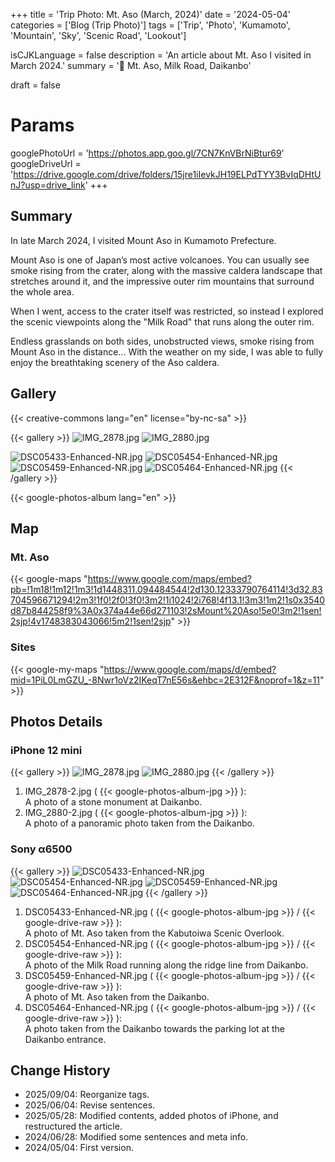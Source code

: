 +++
title = 'Trip Photo: Mt. Aso (March, 2024)'
date = '2024-05-04'
categories = ['Blog (Trip Photo)']
tags = ['Trip', 'Photo', 'Kumamoto', 'Mountain', 'Sky', 'Scenic Road', 'Lookout']

isCJKLanguage = false
description = 'An article about Mt. Aso I visited in March 2024.'
summary = '📍 Mt. Aso, Milk Road, Daikanbo'

draft = false

# Params
googlePhotoUrl = 'https://photos.app.goo.gl/7CN7KnVBrNiBtur69'
googleDriveUrl = 'https://drive.google.com/drive/folders/15jre1iIevkJH19ELPdTYY3BvIqDHtUnJ?usp=drive_link'
+++


## Summary

In late March 2024, I visited Mount Aso in Kumamoto Prefecture.

Mount Aso is one of Japan’s most active volcanoes.
You can usually see smoke rising from the crater, along with the massive
caldera landscape that stretches around it, and the impressive outer rim
mountains that surround the whole area.

When I went, access to the crater itself was restricted,
so instead I explored the scenic viewpoints along the "Milk Road" that runs
along the outer rim.

Endless grasslands on both sides, unobstructed views, smoke rising from Mount
Aso in the distance...
With the weather on my side, I was able to fully enjoy the breathtaking scenery
of the Aso caldera.


## Gallery

{{< creative-commons lang="en" license="by-nc-sa" >}}

{{< gallery >}}
  <img src="IMG_2878-2.jpg" alt="IMG_2878.jpg" class="grid-w33" />
  <img src="IMG_2880-2.jpg" alt="IMG_2880.jpg" class="grid-w66" />

  <img src="DSC05433-Enhanced-NR.jpg" alt="DSC05433-Enhanced-NR.jpg" class="grid-w33" />
  <img src="DSC05454-Enhanced-NR.jpg" alt="DSC05454-Enhanced-NR.jpg" class="grid-w33" />
  <img src="DSC05459-Enhanced-NR.jpg" alt="DSC05459-Enhanced-NR.jpg" class="grid-w33" />
  <img src="DSC05464-Enhanced-NR.jpg" alt="DSC05464-Enhanced-NR.jpg" class="grid-w33" />
{{< /gallery >}}

{{< google-photos-album lang="en" >}}


## Map

### Mt. Aso

{{< google-maps "https://www.google.com/maps/embed?pb=!1m18!1m12!1m3!1d1448311.094484544!2d130.12333790764114!3d32.83704596671294!2m3!1f0!2f0!3f0!3m2!1i1024!2i768!4f13.1!3m3!1m2!1s0x3540d87b844258f9%3A0x374a44e66d271103!2sMount%20Aso!5e0!3m2!1sen!2sjp!4v1748383043066!5m2!1sen!2sjp" >}}


### Sites

{{< google-my-maps "https://www.google.com/maps/d/embed?mid=1PiL0LmGZU_-8Nwr1oVz2IKeqT7nE56s&ehbc=2E312F&noprof=1&z=11" >}}


## Photos Details

### iPhone 12 mini

{{< gallery >}}
  <img src="IMG_2878-2.jpg" alt="IMG_2878.jpg" class="grid-w20" />
  <img src="IMG_2880-2.jpg" alt="IMG_2880.jpg" class="grid-w80" />
{{< /gallery >}}

1. IMG\_2878-2.jpg ( {{< google-photos-album-jpg >}} ):  
    A photo of a stone monument at Daikanbo.
1. IMG\_2880-2.jpg ( {{< google-photos-album-jpg >}} ):  
    A photo of a panoramic photo taken from the Daikanbo.


### Sony α6500

{{< gallery >}}
    <img src="DSC05433-Enhanced-NR.jpg" alt="DSC05433-Enhanced-NR.jpg" class="grid-w50" />
    <img src="DSC05454-Enhanced-NR.jpg" alt="DSC05454-Enhanced-NR.jpg" class="grid-w50" />
    <img src="DSC05459-Enhanced-NR.jpg" alt="DSC05459-Enhanced-NR.jpg" class="grid-w50" />
    <img src="DSC05464-Enhanced-NR.jpg" alt="DSC05464-Enhanced-NR.jpg" class="grid-w50" />
{{< /gallery >}}

1. DSC05433-Enhanced-NR.jpg ( {{< google-photos-album-jpg >}} / {{< google-drive-raw >}} ):  
    A photo of Mt. Aso taken from the Kabutoiwa Scenic Overlook.
1. DSC05454-Enhanced-NR.jpg ( {{< google-photos-album-jpg >}} / {{< google-drive-raw >}} ):  
    A photo of the Milk Road running along the ridge line from Daikanbo.
1. DSC05459-Enhanced-NR.jpg ( {{< google-photos-album-jpg >}} / {{< google-drive-raw >}} ):  
    A photo of Mt. Aso taken from the Daikanbo.
1. DSC05464-Enhanced-NR.jpg ( {{< google-photos-album-jpg >}} / {{< google-drive-raw >}} ):  
    A photo taken from the Daikanbo towards the parking lot at the Daikanbo entrance.


## Change History

- 2025/09/04: Reorganize tags.
- 2025/06/04: Revise sentences.
- 2025/05/28: Modified contents, added photos of iPhone, and restructured the article.
- 2024/06/28: Modified some sentences and meta info.
- 2024/05/04: First version.

